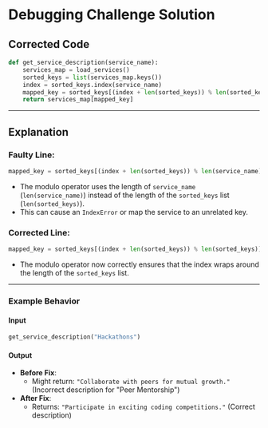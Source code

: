 # Debugging Challenge Solution

## Corrected Code

```python
def get_service_description(service_name):
    services_map = load_services()
    sorted_keys = list(services_map.keys())
    index = sorted_keys.index(service_name)
    mapped_key = sorted_keys[(index + len(sorted_keys)) % len(sorted_keys)]  # Corrected modulo usage
    return services_map[mapped_key]
```

---

## Explanation

### Faulty Line:

```python
mapped_key = sorted_keys[(index + len(sorted_keys)) % len(service_name)]
```

- The modulo operator uses the length of `service_name` (`len(service_name)`) instead of the length of the `sorted_keys` list (`len(sorted_keys)`).
- This can cause an `IndexError` or map the service to an unrelated key.

### Corrected Line:

```python
mapped_key = sorted_keys[(index + len(sorted_keys)) % len(sorted_keys)]
```

- The modulo operator now correctly ensures that the index wraps around the length of the `sorted_keys` list.

---

### Example Behavior

#### Input

```python
get_service_description("Hackathons")
```

#### Output

- **Before Fix**:
  - Might return:
    `"Collaborate with peers for mutual growth."` (Incorrect description for "Peer Mentorship")
- **After Fix**:
  - Returns:
    `"Participate in exciting coding competitions."` (Correct description)
